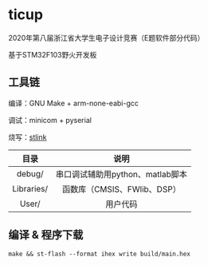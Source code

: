 # ticup
2020年第八届浙江省大学生电子设计竞赛（E题软件部分代码）

基于STM32F103野火开发板

## 工具链

编译：GNU Make + arm-none-eabi-gcc

调试：minicom + pyserial

烧写：[stlink](https://github.com/stlink-org/stlink)

|    目录    |               说明               |
| :--------: | :------------------------------: |
|   debug/   | 串口调试辅助用python、matlab脚本 |
| Libraries/ |   函数库（CMSIS、FWlib、DSP）    |
|   User/    |             用户代码             |

## 编译 & 程序下载

```shell
make && st-flash --format ihex write build/main.hex
```

